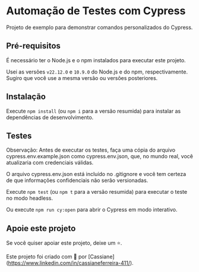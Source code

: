 # Automação de Testes com Cypress

Projeto de exemplo para demonstrar comandos personalizados do Cypress.

## Pré-requisitos
É necessário ter o Node.js e o npm instalados para executar este projeto.

Usei as versões `v22.12.0` e `10.9.0` do Node.js e do npm, respectivamente. Sugiro que você use a mesma versão ou versões posteriores.

## Instalação
Execute `npm install` (ou `npm i` para a versão resumida) para instalar as dependências de desenvolvimento.

## Testes
Observação: Antes de executar os testes, faça uma cópia do arquivo cypress.env.example.json como cypress.env.json, que, no mundo real, você atualizaria com credenciais válidas.

O arquivo cypress.env.json está incluído no .gitignore e você tem certeza de que informações confidenciais não serão versionadas.

Execute `npm test` (ou `npm t` para a versão resumida) para executar o teste no modo headless.

Ou execute `npm run cy:open` para abrir o Cypress em modo interativo.

## Apoie este projeto
Se você quiser apoiar este projeto, deixe um ⭐.

Este projeto foi criado com 💚 por [Cassiane] (https://www.linkedin.com/in/cassianeferreira-411/).

